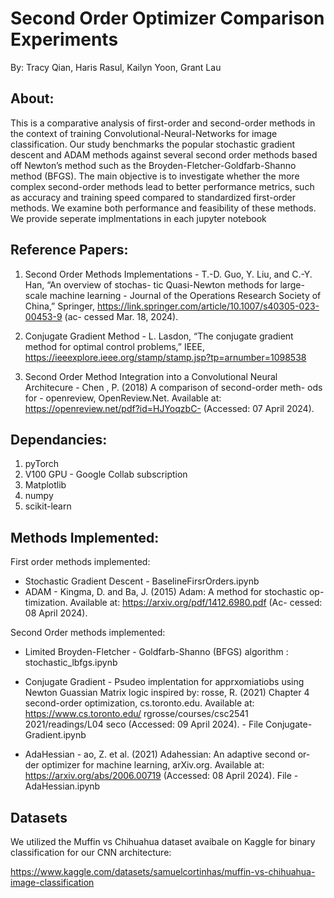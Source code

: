 # Second Order Optimizer Comparison Experiments
By: Tracy Qian, Haris Rasul, Kailyn Yoon, Grant Lau


## About:
This is a comparative analysis of first-order and second-order methods in the context of training Convolutional-Neural-Networks for image classification. Our study benchmarks the popular stochastic gradient descent and ADAM methods against several second order methods based off Newton’s method such as the Broyden-Fletcher-Goldfarb-Shanno method (BFGS). The main objective is to investigate whether the more complex second-order methods lead to better performance metrics, such as accuracy and training speed compared to standardized first-order methods. We examine both performance and feasibility of these methods. We provide seperate implmentations in each jupyter notebook 


## Reference Papers:
1. Second Order Methods Implementations - T.-D. Guo, Y. Liu, and C.-Y. Han, “An overview of stochas- tic Quasi-Newton methods for large-scale machine learning - Journal of the Operations Research Society of China,” Springer, https://link.springer.com/article/10.1007/s40305-023-00453-9 (ac- cessed Mar. 18, 2024).

2. Conjugate Gradient Method - L. Lasdon, “The conjugate gradient method for optimal control problems,” IEEE, https://ieeexplore.ieee.org/stamp/stamp.jsp?tp=arnumber=1098538

3. Second Order Method Integration into a Convolutional Neural Architecure - Chen , P. (2018) A comparison of second-order meth-
ods for - openreview, OpenReview.Net. Available at:
https://openreview.net/pdf?id=HJYoqzbC- (Accessed: 07 April
2024).

## Dependancies: 
1. pyTorch
2. V100 GPU - Google Collab subscription
3. Matplotlib
4. numpy
5. scikit-learn

## Methods Implemented:

First order methods implemented:
 - Stochastic Gradient Descent - BaselineFirsrOrders.ipynb
 - ADAM - Kingma, D. and Ba, J. (2015) Adam: A method for stochastic op- timization. Available at: https://arxiv.org/pdf/1412.6980.pdf (Ac- cessed: 08 April 2024).

Second Order methods implemented:

- Limited Broyden-Fletcher - Goldfarb-Shanno (BFGS) algorithm : stochastic_lbfgs.ipynb

- Conjugate Gradient - Psudeo implentation for apprxomiatiobs using Newton Guassian Matrix logic inspired by: rosse, R. (2021) Chapter 4 second-order
optimization, cs.toronto.edu. Available at:
https://www.cs.toronto.edu/ rgrosse/courses/csc2541 2021/readings/L04 seco
(Accessed: 09 April 2024). - File Conjugate-Gradient.ipynb

- AdaHessian - ao, Z. et al. (2021) Adahessian: An adaptive second or- der optimizer for machine learning, arXiv.org. Available at: https://arxiv.org/abs/2006.00719 (Accessed: 08 April 2024). File - AdaHessian.ipynb


## Datasets

We utilized the Muffin vs Chihuahua dataset avaibale on Kaggle for binary classification for our CNN architecture:

https://www.kaggle.com/datasets/samuelcortinhas/muffin-vs-chihuahua-image-classification


